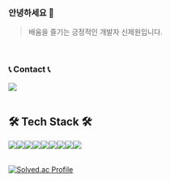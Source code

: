 ### 안녕하세요 👋
> 배움을 즐기는 긍정적인 개발자 신제원입니다.

<br>

### 📞 Contact 📞
<div style="display:flex; flex-direction:row;">
	<a href="https://www.instagram.com/luke_0126/" target="_blank">
  		<img src="https://img.shields.io/badge/Instagram-E4405F?style=flat-square&logo=Instagram&logoColor=white"/>
	</a>
</div>

<br>

## 🛠 Tech Stack 🛠 
<div style="display:flex; flex-direction:row;">
  <img src="https://img.shields.io/badge/React Native-61DAFB?style=flat&logo=React&logoColor=white" />
  <img src="https://img.shields.io/badge/Flutter-02569B?style=flat&logo=Flutter&logoColor=white" />
  <img src="https://img.shields.io/badge/TypeScript-3178C6?style=flat&logo=TypeScript&logoColor=white" />
  <img src="https://img.shields.io/badge/Dart-0175C2?style=flat&logo=Dart&logoColor=white" />
  <img src="https://img.shields.io/badge/JavaScript-F7DF1E?style=flat&logo=JavaScript&logoColor=white" />
<br>
	<img src="https://img.shields.io/badge/Java-007396?style=flat&logo=Java&logoColor=white" />
	<img src="https://img.shields.io/badge/Python-3776AB?style=flat&logo=Python&logoColor=white" />
 	<img src="https://img.shields.io/badge/Firebase-FFCA28?style=flat&logo=Firebase&logoColor=white" />
	<img src="https://img.shields.io/badge/GitHub-181717?style=flat&logo=GitHub&logoColor=white" />
</div>


<br>

[![Solved.ac Profile](http://mazassumnida.wtf/api/v2/generate_badge?boj=luke0126)](https://solved.ac/luke0126)<br/>




<!--
**luke0126/luke0126** is a ✨ _special_ ✨ repository because its `README.md` (this file) appears on your GitHub profile.

Here are some ideas to get you started:

- 🔭 I’m currently working on ...
- 🌱 I’m currently learning ...
- 👯 I’m looking to collaborate on ...
- 🤔 I’m looking for help with ...
- 💬 Ask me about ...
- 📫 How to reach me: ...
- 😄 Pronouns: ...
- ⚡ Fun fact: ...
-->
